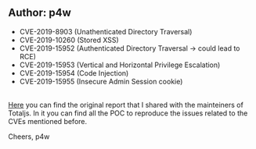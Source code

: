 ## Author: p4w
* CVE-2019-8903 (Unathenticated Directory Traversal)
* CVE-2019-10260 (Stored XSS)
* CVE-2019-15952 (Authenticated Directory Traversal -> could lead to RCE)
* CVE-2019-15953 (Vertical and Horizontal Privilege Escalation)
* CVE-2019-15954 (Code Injection)
* CVE-2019-15955 (Insecure Admin Session cookie)
<br>
<a href="./report_final.pdf">Here</a> you can find the original report that I shared with the mainteiners of Totaljs. 
In it you can find all the POC to reproduce the issues related to the CVEs mentioned before.

Cheers, 
p4w
